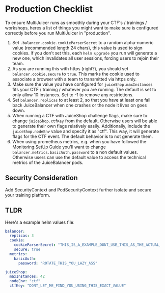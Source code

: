 # Production Checklist

To ensure MultiJuicer runs as smoothly during your CTF's / trainings / workshops, heres a list of things you might want to make sure is configured correctly before you run MultiJuicer in "production".

1. Set `.balancer.cookie.cookieParserSecret` to a random alpha-numeric value (recommended length 24 chars), this value is used to sign cookies. If you don't set this, each `helm upgrade` you run will generate a new one, which invalidates all user sessions, forcing users to rejoin their team.
2. As you are running this with https (right?), you should set `balancer.cookie.secure` to `true`. This marks the cookie used to associate a browser with a team to transmitted via https only.
3. Make sure the value you have configured for `juiceShop.maxInstances` fits your CTF / training / whatever you are running. The default is set to only allow 10 instances. Set to -1 to remove any restrictions.
4. Set `balancer.replicas` to at least 2, so that you have at least one fall back JuiceBalancer when one crashes or the node it lives on goes down.
5. When running a CTF with JuiceShop challenge flags, make sure to change `juiceShop.ctfKey` from the default. Otherwise users will be able to generate their own flags relatively easily. Additionally, include the `juiceShop.nodeEnv` value and specify it as "ctf". This way, it will generate flags for the CTF event. The default behavior is to not generate them.
6. When using prometheus metrics, e.g. when you have followed the [Monitoring SetUp Guide](https://github.com/juice-shop/multi-juicer/blob/main/guides/monitoring-setup/monitoring.md) you'll want to change `balancer.metrics.basicAuth.password` to a non default values. Otherwise users can use the default value to access the technical metrics of the JuiceBalancer pods.

## Security Consideration

Add SecurityContext and PodSecurityContext further isolate and secure your training platform.

## TLDR

Here's a example helm values file:

```yaml
balancer:
  replicas: 3
  cookie:
    cookieParserSecret: "THIS_IS_A_EXAMPLE_DONT_USE_THIS_AS_THE_ACTUAL_SECRET"
    secure: true
  metrics:
    basicAuth:
      password: "ROTATE_THIS_YOU_LAZY_ASS"

juiceShop:
  maxInstances: 42
  nodeEnv: "ctf"
  ctfKey: "DONT_LET_ME_FIND_YOU_USING_THIS_EXACT_VALUE"
```
